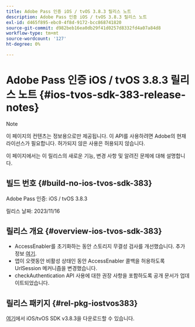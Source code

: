```yaml
---
title: Adobe Pass 인증 iOS / tvOS 3.8.3 릴리스 노트
description: Adobe Pass 인증 iOS / tvOS 3.8.3 릴리스 노트
exl-id: d465f895-ebc0-4f8d-9172-bcc868741820
source-git-commit: d982beb16ea0db29f41d0257d8332fd4a07a84d8
workflow-type: tm+mt
source-wordcount: '127'
ht-degree: 0%

---
```


# Adobe Pass 인증 iOS / tvOS 3.8.3 릴리스 노트 {#ios-tvos-sdk-383-release-notes}

>[!NOTE]
>
>이 페이지의 컨텐츠는 정보용으로만 제공됩니다. 이 API를 사용하려면 Adobe의 현재 라이선스가 필요합니다. 허가되지 않은 사용은 허용되지 않습니다.

이 페이지에서는 이 릴리스의 새로운 기능, 변경 사항 및 알려진 문제에 대해 설명합니다.

## 빌드 번호 {#build-no-ios-tvos-sdk-383}

Adobe Pass 인증: iOS / tvOS 3.8.3

릴리스 날짜: 2023/11/16



## 릴리스 개요 {#overview-ios-tvos-sdk-383}

* AccessEnabler를 초기화하는 동안 스토리지 무결성 검사를 개선했습니다. 추가 정보 [여기](/help/authentication/integration-guide-programmers/legacy/sdks/ios-tvos-sdk/iostvos-sdk-storage-integrity-checks.md).
* 앱이 오랫동안 비활성 상태인 동안 AccessEnabler 콜백을 허용하도록 UrlSession 메커니즘을 변경했습니다.
* checkAuthentication API 사용에 대한 권장 사항을 포함하도록 공개 문서가 업데이트되었습니다.


## 릴리스 패키지 {#rel-pkg-iostvos383}

[여기](https://tve.zendesk.com/hc/en-us/articles/204963209-iOS-tvOS-Native-AccessEnabler-Library)에서 iOS/tvOS SDK v3.8.3을 다운로드할 수 있습니다.
